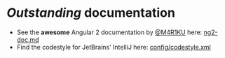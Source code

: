 # *Outstanding* documentation

* See the **awesome** Angular 2 documentation by [@M4R1KU](https://github.com/M4R1KU) here: [ng2-doc.md](https://github.com/outcobra/docs/blob/master/ng2-doc.md)
* Find the codestyle for JetBrains' IntelliJ here: [config/codestyle.xml](https://github.com/outcobra/docs/blob/master/config/codestyle.xml)

